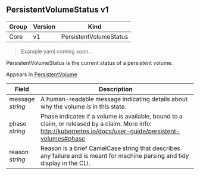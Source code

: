 ## PersistentVolumeStatus v1

Group        | Version     | Kind
------------ | ---------- | -----------
Core | v1 | PersistentVolumeStatus

> Example yaml coming soon...



PersistentVolumeStatus is the current status of a persistent volume.

<aside class="notice">
Appears In  <a href="#persistentvolume-v1">PersistentVolume</a> </aside>

Field        | Description
------------ | -----------
message <br /> *string* | A human-readable message indicating details about why the volume is in this state.
phase <br /> *string* | Phase indicates if a volume is available, bound to a claim, or released by a claim. More info: http://kubernetes.io/docs/user-guide/persistent-volumes#phase
reason <br /> *string* | Reason is a brief CamelCase string that describes any failure and is meant for machine parsing and tidy display in the CLI.


